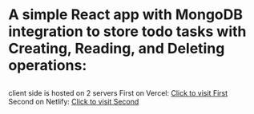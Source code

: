 <h1>A simple React app with MongoDB integration to store todo tasks with Creating, Reading, and Deleting operations: </h1>
<h2></h2>client side is hosted on 2 servers </h2>
<be>
First on Vercel: <a href="https://todo-client-ochre.vercel.app/" target='__blank' >Click to visit First</a>
<br>
Second on Netlify: <a href='https://todo-things-app.netlify.app/' target='__blank'>Click to visit Second</a> 
<br>
